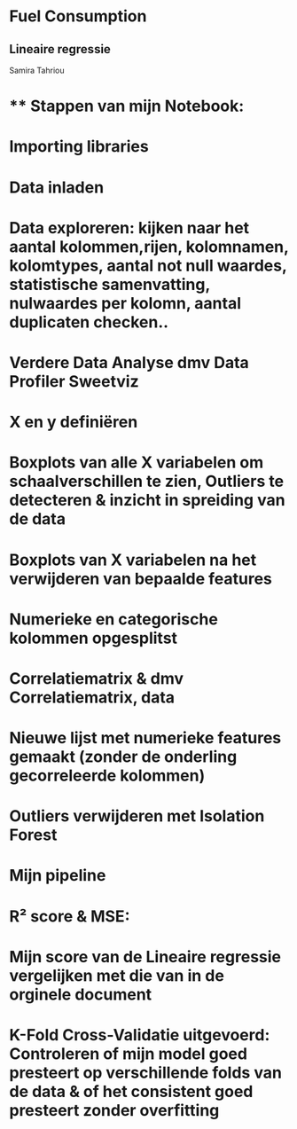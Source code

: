 # Fuel Consumption  
## Lineaire regressie

Samira Tahriou

# ** Stappen van mijn Notebook:

# Importing libraries
# Data inladen
# Data exploreren: kijken naar het aantal kolommen,rijen, kolomnamen, kolomtypes, aantal not null waardes, statistische samenvatting, nulwaardes per kolomn, aantal duplicaten checken..
# Verdere Data Analyse dmv Data Profiler Sweetviz
# X en y definiëren
# Boxplots van alle X variabelen om schaalverschillen te zien, Outliers te detecteren & inzicht in spreiding van de data
# Boxplots van X variabelen na het verwijderen van bepaalde features
# Numerieke en categorische kolommen opgesplitst
# Correlatiematrix & dmv Correlatiematrix, data
# Nieuwe lijst met numerieke features gemaakt (zonder de onderling gecorreleerde kolommen)
# Outliers verwijderen met Isolation Forest
# Mijn pipeline
# R² score & MSE:
# Mijn score van de Lineaire regressie vergelijken met die van in de orginele document 
# K-Fold Cross-Validatie uitgevoerd: Controleren of mijn model goed presteert op verschillende folds van de data & of het consistent goed presteert zonder overfitting